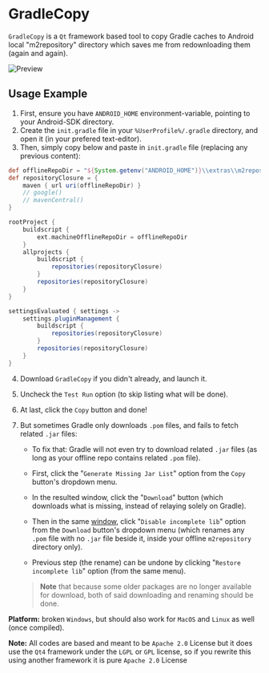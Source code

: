 # GradleCopy
`GradleCopy` is a `Qt` framework based tool to copy Gradle caches to Android local "m2repository" directory which saves me from redownloading them (again and again).

![Preview](todo/preview.png?raw=true "Windows preview")

## Usage Example
1. First, ensure you have `ANDROID_HOME` environment-variable, pointing to your Android-SDK directory.
2. Create the `init.gradle` file in your `%UserProfile%/.gradle` directory, and open it (in your prefered text-editor).
3. Then, simply copy below and paste in `init.gradle` file (replacing any previous content):

```groovy
def offlineRepoDir = "${System.getenv("ANDROID_HOME")}\\extras\\m2repository"
def repositoryClosure = {
    maven { url uri(offlineRepoDir) }
    // google()
    // mavenCentral()
}

rootProject {
    buildscript {
        ext.machineOfflineRepoDir = offlineRepoDir
    }
    allprojects {
        buildscript {
            repositories(repositoryClosure)
        }
        repositories(repositoryClosure)
    }
}

settingsEvaluated { settings ->
    settings.pluginManagement {
        buildscript {
            repositories(repositoryClosure)
        }
        repositories(repositoryClosure)
    }
}


```
4. Download `GradleCopy` if you didn't already, and launch it.
5. Uncheck the `Test Run` option (to skip listing what will be done).
6. At last, click the `Copy` button and done!
7. But sometimes Gradle only downloads `.pom` files, and fails to fetch related `.jar` files:

    - To fix that: Gradle will not even try to download related `.jar` files
      (as long as your offline repo contains related `.pom` file).

    - First, click the "`Generate Missing Jar List`" option from the `Copy` button's dropdown menu.

    - In the resulted window, click the "`Download`" button
      (which downloads what is missing, instead of relaying solely on Gradle).

    - Then in the same [window][1], click "`Disable incomplete lib`" option from the `Download` button's dropdown menu
      (which renames any `.pom` file with no `.jar` file beside it, inside your offline `m2repository` directory only).

    - Previous step (the rename) can be undone by clicking "`Restore incomplete lib`" option (from the same menu).

    > **Note** that because some older packages are no longer available for download,
    > both of said downloading and renaming should be done.

**Platform:** broken `Windows`, but should also work for `MacOS` and `Linux` as well (once compiled).

**Note:**
All codes are based and meant to be `Apache 2.0` License but it does use the `Qt4` framework under the `LGPL` or `GPL` license, so if you rewrite this using another framework it is pure `Apache 2.0` License

[1]: ./todo/missing-lib-downloader.png
